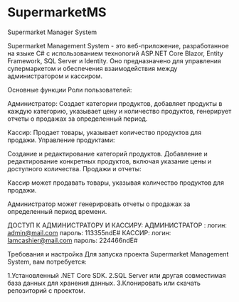 # SupermarketMS
Supermarket Manager System

Supermarket Management System - это веб-приложение, разработанное на языке C# с использованием
технологий ASP.NET Core Blazor, 
Entity Framework, SQL Server и Identity. Оно предназначено для управления супермаркетом и обеспечения 
взаимодействия между администратором и кассиром.

Основные функции
Роли пользователей:

Администратор: Создает категории продуктов, добавляет продукты в каждую категорию,
указывает цену и количество продуктов, генерирует отчеты о продажах за определенный период.

Кассир: Продает товары, указывает количество продуктов для продажи.
Управление продуктами:

Создание и редактирование категорий продуктов.
Добавление и редактирование конкретных продуктов, включая указание цены и доступного количества.
Продажи и отчеты:

Кассир может продавать товары, указывая количество продуктов для продажи.

Администратор может генерировать отчеты о продажах за определенный период времени.

ДОСТУП К АДМИНИСТРАТОРУ И КАССИРУ:
АДМИНИСТРАТОР : логин: admin@mail.com   пароль: 113355ndE#
КАССИР: логин: Iamcashier@mail.com  пароль: 224466ndE#


Требования и настройка
Для запуска проекта Supermarket Management System, вам потребуется:

1.Установленный .NET Core SDK.
2.SQL Server или другая совместимая база данных для хранения данных.
3.Клонировать или скачать репозиторий с проектом.


